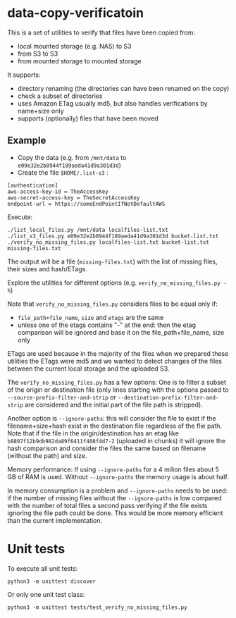 # data-copy-verificatoin

This is a set of utilities to verify that files have been copied from:

* local mounted storage (e.g. NAS) to S3
* from S3 to S3
* from mounted storage to mounted storage

It supports:
* directory renaming (the directories can have been renamed on the copy)
* check a subset of directories
* uses Amazon ETag usually md5, but also handles verifications by name+size only
* supports (optionally) files that have been moved

## Example
* Copy the data (e.g. from `/mnt/data` to `e09e32e2b8944f189aeda41d9a301d3d`)
* Create the file `$HOME/.list-s3` :
```
[authentication]
aws-access-key-id = TheAccessKey
aws-secret-access-key = TheSecretAccessKey
endpoint-url = https://someEndPointIfNotDefaultAWS
```

Execute:
```
./list_local_files.py /mnt/data localfiles-list.txt
./list_s3_files.py e09e32e2b8944f189aeda41d9a301d3d bucket-list.txt
./verify_no_missing_files.py localfiles-list.txt bucket-list.txt missing-files.txt
```
The output will be a file (`missing-files.txt`) with the list of missing files, their sizes and hash/ETags.

Explore the utilities for different options (e.g. `verify_no_missing_files.py -h`)

Note that `verify_no_missing_files.py` considers files to be equal only if:

* `file_path+file_name`, `size` and `etags` are the same
* unless one of the etags contains "-" at the end: then the etag comparison will be ignored and base it on the file_path+file_name, size only

ETags are used because in the majority of the files when we prepared these utilities the ETags were md5 and we wanted to detect changes of the files between the current local storage and the uploaded S3.

The `verify_no_missing_files.py` has a few options:
One is to filter a subset of the origin or destination file (only lines starting with the options passed to `--source-prefix-filter-and-strip` or `--destination-prefix-filter-and-strip` are considered and the initial part of the file path is stripped).

Another option is `--ignore-paths`: this will consider the file to exist if the filename+size+hash exist in the destination file regardless of the flie path. Note that if the file in the origin/destination has an etag like `b8807f12b9db982da89f6411f408f4d7-2` (uploaded in chunks) it will ignore the hash comparison and consider the files the same based on filename (without the path) and size.

Memory performance:
If using `--ignore-paths` for a 4 milion files about 5 GB of RAM is used. Without `--ignore-paths` the memory usage is about half.

In memory consumption is a problem and `--ignore-paths` needs to be used: if the number of missing files without the `--ignore-paths` is low compared with the number of total files a second pass verifying if the file exists ignoring the file path could be done. This would be more memory efficient than the current implementation.

# Unit tests
To execute all unit tests:

```
python3 -m unittest discover
```

Or only one unit test class:
```
python3 -m unittest tests/test_verify_no_missing_files.py
```
